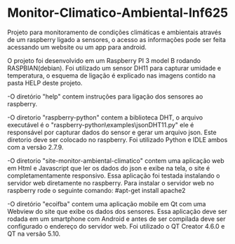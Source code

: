 # Monitor-Climatico-Ambiental-Inf625

Projeto para monitoramento de condições climáticas e ambientais através de um raspberry ligado a sensores, o acesso as informações pode ser feita acessando um website ou um app para android.

O projeto foi desenvolvido em um Raspberry PI 3 model B rodando RASPBIAN(debian).
Foi utilizado um sensor DH11 para capturar umidade e temperatura, o esquema de ligação é explicado nas imagens contido na pasta HELP deste projeto. 

-O diretório "help" contem instruções para ligação dos sensores ao raspberry.

-O diretorio "raspberry-python" contem a biblioteca DHT, o arquivo executável é o "raspberry-python\examples\jsonDHT11.py" ele é responsável por capturar dados do sensor e gerar um arquivo json. Este diretorio deve ser colocado no raspberry. Foi utilizado Python e IDLE ambos com a versão 2.7.9. 

-O diretorio "site-monitor-ambiental-climatico" contem uma aplicação web em Html e Javascript que ler os dados do json e exibe na tela,
o site é completamentamente responsivo. Essa aplicação foi testada instalando o servidor web diretamente no raspberry. 
Para instalar o servidor web no raspberry rode o seguinte comando:
#apt-get install apache2

-O diretório "ecoifba" contem uma aplicação mobile em Qt com uma Webview do site que exibe os dados dos sensores. Essa aplicação deve ser rodada em um smartphone com Android e antes de ser compilada deve ser configurado o endereço do servidor web. Foi utilizado o QT Creator 4.6.0 e QT na versão 5.10.
